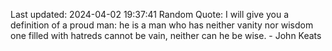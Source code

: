 Last updated: 2024-04-02 19:37:41
Random Quote: I will give you a definition of a proud man: he is a man who has neither vanity nor wisdom one filled with hatreds cannot be vain, neither can he be wise. - John Keats